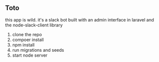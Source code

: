 ## Toto

this app is wild.
it's a slack bot
built with an admin interface in laravel
and the node-slack-client library


1. clone the repo
2. compoer install
3. npm install
4. run migrations and seeds
5. start node server

